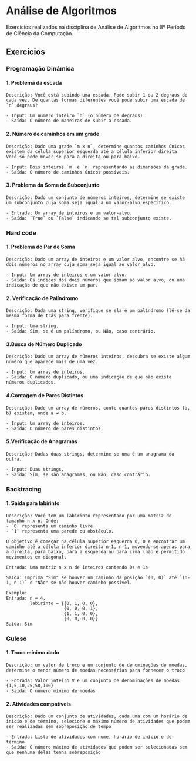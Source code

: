 # Análise de Algoritmos

Exercícios realizados na disciplina de Análise de Algoritmos no 8º Período de Ciência da Computação.

## Exercícios

### Programação Dinâmica

#### 1. Problema da escada

    Descrição: Você está subindo uma escada. Pode subir 1 ou 2 degraus de cada vez. De quantas formas diferentes você pode subir uma escada de `n` degraus?

    - Input: Um número inteiro `n` (o número de degraus)
    - Saída: O número de maneiras de subir a escada.

#### 2. Número de caminhos em um grade

    Descrição: Dado uma grade `m x n`, determine quantos caminhos únicos existem da célula superior esquerda até a célula inferior direita. Você só pode mover-se para a direita ou para baixo.

    - Input: Dois inteiros `m` e `n` representando as dimensões da grade.
    - Saída: O número de caminhos únicos possíveis.

#### 3. Problema da Soma de Subconjunto

    Descrição: Dado um conjunto de números inteiros, determine se existe um subconjunto cuja soma seja igual a um valor-alvo específico.

    - Entrada: Um array de inteiros e um valor-alvo.
    - Saída: `True` ou `False` indicando se tal subconjunto existe.

### Hard code

#### 1. Problema do Par de Soma

    Descrição: Dado um array de inteiros e um valor alvo, encontre se há dois números no array cuja soma seja igual ao valor alvo.

    - Input: Um array de inteiros e um valor alvo.
    - Saída: Os índices dos dois números que somam ao valor alvo, ou uma indicação de que não existe um par.

#### 2. Verificação de Palíndromo

    Descrição: Dada uma string, verifique se ela é um palíndromo (lê-se da mesma forma de trás para frente).

    - Input: Uma string.
    - Saída: Sim, se é um palíndromo, ou Não, caso contrário.

#### 3.Busca de Número Duplicado

    Descrição: Dado um array de números inteiros, descubra se existe algum número que aparece mais de uma vez.

    - Input: Um array de inteiros.
    - Saída: O número duplicado, ou uma indicação de que não existe números duplicados.

#### 4.Contagem de Pares Distintos

    Descrição: Dado um array de números, conte quantos pares distintos (a, b) existem, onde a ≠ b.

    - Input: Um array de inteiros.
    - Saída: O número de pares distintos.

#### 5.Verificação de Anagramas

    Descrição: Dadas duas strings, determine se uma é um anagrama da outra.

    - Input: Duas strings.
    - Saída: Sim, se são anagramas, ou Não, caso contrário.

### Backtracing

#### 1. Saída para labirinto

    Descrição: Você tem um labirinto representado por uma matriz de tamanho n x n. Onde:
    - `0` representa um caminho livre.
    - `1` representa uma parede ou obstáculo.
    
    O objetivo é começar na célula superior esquerda 0, 0 e encontrar um caminho até a célula inferior direita n-1, n-1, movendo-se apenas para a direita, para baixo, para a esquerda ou para cima (não é permitido movimentos em diagonal.
    
    Entrada: Uma matriz n x n de inteiros contendo 0s e 1s
    
    Saída: Imprima "Sim" se houver um caminho da posição `(0, 0)` até `(n-1, n-1)` e "Não" se não houver caminho possível.

    Exemplo:
    Entrada: n = 4, 
             labirinto = {{0, 1, 0, 0},
                          {0, 0, 0, 1},
                          {1, 1, 0, 0}, 
                          {0, 0, 0, 0}}
    Saída: Sim

### Guloso

#### 1. Troco mínimo dado

    Descrição: um valor de troco e um conjunto de denominações de moedas, determine o menor número de moedas necessárias para fornecer o troco

    - Entrada: Valor inteiro V e um conjunto de denominações de moedas {1,5,10,25,50,100}
    - Saída: O número mínimo de moedas

#### 2. Atividades compatíveis

    Descrição: Dado um conjunto de atividades, cada uma com um horário de início e de término, selecione o máximo número de atividades que podem ser realizadas sem sobreposição de tempo

    - Entrada: Lista de atividades com nome, horário de início e de término
    - Saída: O número máximo de atividades que podem ser selecionadas sem que nenhuma delas tenha sobreposição
